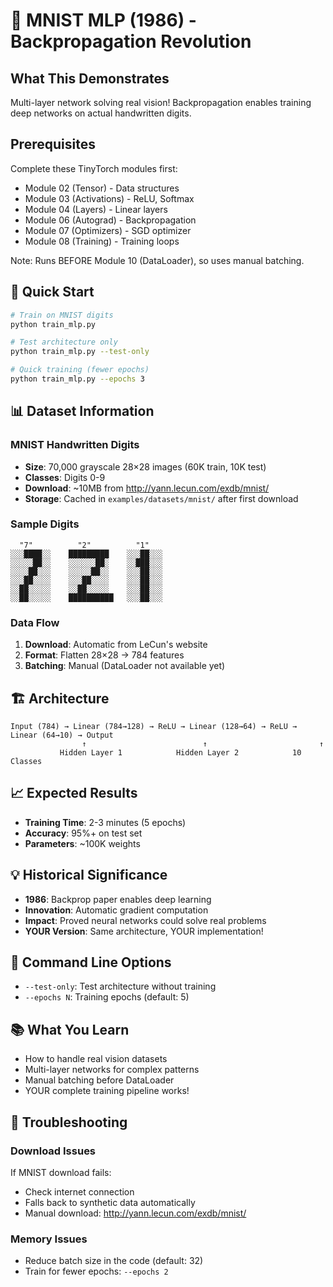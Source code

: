 # 🔢 MNIST MLP (1986) - Backpropagation Revolution

## What This Demonstrates
Multi-layer network solving real vision! Backpropagation enables training deep networks on actual handwritten digits.

## Prerequisites
Complete these TinyTorch modules first:
- Module 02 (Tensor) - Data structures
- Module 03 (Activations) - ReLU, Softmax
- Module 04 (Layers) - Linear layers
- Module 06 (Autograd) - Backpropagation
- Module 07 (Optimizers) - SGD optimizer  
- Module 08 (Training) - Training loops

Note: Runs BEFORE Module 10 (DataLoader), so uses manual batching.

## 🚀 Quick Start

```bash
# Train on MNIST digits
python train_mlp.py

# Test architecture only
python train_mlp.py --test-only

# Quick training (fewer epochs)
python train_mlp.py --epochs 3
```

## 📊 Dataset Information

### MNIST Handwritten Digits
- **Size**: 70,000 grayscale 28×28 images (60K train, 10K test)
- **Classes**: Digits 0-9
- **Download**: ~10MB from http://yann.lecun.com/exdb/mnist/
- **Storage**: Cached in `examples/datasets/mnist/` after first download

### Sample Digits
```
  "7"          "2"          "1"
░░░████░░    █████████    ░░░██░░░
░░░░░██░░    ░░░░░░██░    ░░███░░░
░░░░██░░░    ░░░░░██░░    ░░░██░░░
░░░██░░░░    ░░░██░░░░    ░░░██░░░
░░██░░░░░    ░░██░░░░░    ░░░██░░░
░░██░░░░░    ██████████   ░░░██░░░
```

### Data Flow
1. **Download**: Automatic from LeCun's website
2. **Format**: Flatten 28×28 → 784 features
3. **Batching**: Manual (DataLoader not available yet)

## 🏗️ Architecture
```
Input (784) → Linear (784→128) → ReLU → Linear (128→64) → ReLU → Linear (64→10) → Output
                ↑                          ↑                         ↑
           Hidden Layer 1            Hidden Layer 2            10 Classes
```

## 📈 Expected Results
- **Training Time**: 2-3 minutes (5 epochs)
- **Accuracy**: 95%+ on test set
- **Parameters**: ~100K weights

## 💡 Historical Significance
- **1986**: Backprop paper enables deep learning
- **Innovation**: Automatic gradient computation
- **Impact**: Proved neural networks could solve real problems
- **YOUR Version**: Same architecture, YOUR implementation!

## 🔧 Command Line Options
- `--test-only`: Test architecture without training
- `--epochs N`: Training epochs (default: 5)

## 📚 What You Learn
- How to handle real vision datasets
- Multi-layer networks for complex patterns
- Manual batching before DataLoader
- YOUR complete training pipeline works!

## 🐛 Troubleshooting

### Download Issues
If MNIST download fails:
- Check internet connection
- Falls back to synthetic data automatically
- Manual download: http://yann.lecun.com/exdb/mnist/

### Memory Issues
- Reduce batch size in the code (default: 32)
- Train for fewer epochs: `--epochs 2`